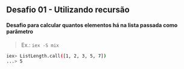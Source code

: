 ## Desafio 01 - Utilizando recursão

#### Desafio para calcular quantos elementos há na lista passada como parâmetro

> Ex.: `iex -S mix`

```bash
iex> ListLength.call([1, 2, 3, 5, 7])
...> 5
```
